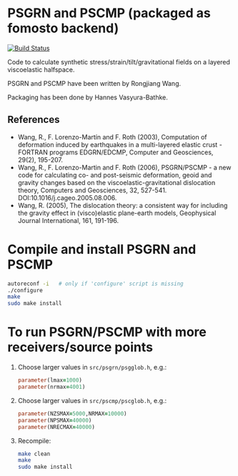 # PSGRN and PSCMP (packaged as fomosto backend)

[![Build Status](https://travis-ci.org/pyrocko/fomosto-psgrn-pscmp.svg?branch=master)](https://travis-ci.org/pyrocko/fomosto-psgrn-pscmp)

Code to calculate synthetic stress/strain/tilt/gravitational fields on a
layered viscoelastic halfspace.

PSGRN and PSCMP have been written by Rongjiang Wang.

Packaging has been done by Hannes Vasyura-Bathke.

## References

- Wang, R., F. Lorenzo-Martín and F. Roth (2003), Computation of deformation
  induced by earthquakes in a multi-layered elastic crust - FORTRAN programs
  EDGRN/EDCMP, Computer and Geosciences, 29(2), 195-207.
- Wang, R., F. Lorenzo-Martin and F. Roth (2006), PSGRN/PSCMP - a new code for
  calculating co- and post-seismic deformation, geoid and gravity changes
  based on the viscoelastic-gravitational dislocation theory, Computers and
  Geosciences, 32, 527-541. DOI:10.1016/j.cageo.2005.08.006.
- Wang, R. (2005), The dislocation theory: a consistent way for including the
  gravity effect in (visco)elastic plane-earth models, Geophysical Journal
  International, 161, 191-196.

# Compile and install PSGRN and PSCMP
```sh
autoreconf -i   # only if 'configure' script is missing
./configure
make
sudo make install
```

# To run PSGRN/PSCMP with more receivers/source points

1. Choose larger values in `src/psgrn/psgglob.h`,
   e.g.:
   ```fortran
   parameter(lmax=1000)
   parameter(nrmax=4001)
   ```

2. Choose larger values in `src/pscmp/pscglob.h`,
   e.g.:
   ```fortran
   parameter(NZSMAX=5000,NRMAX=10000)
   parameter(NPSMAX=40000)
   parameter(NRECMAX=40000)
   ```

3. Recompile:
   ```sh
   make clean
   make
   sudo make install
   ```

